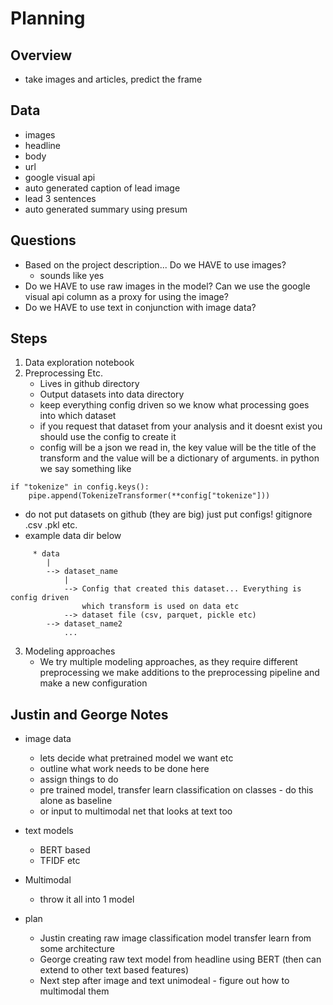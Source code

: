 # Planning

## Overview
* take images and articles, predict the frame

## Data
* images
* headline
* body
* url
* google visual api
* auto generated caption of lead image
* lead 3 sentences
* auto generated summary using presum

## Questions
* Based on the project description... Do we HAVE to use images?
  * sounds like yes
* Do we HAVE to use raw images in the model? Can we use the google visual 
    api column as a proxy for using the image?
* Do we HAVE to use text in conjunction with image data?

## Steps
1. Data exploration notebook
2. Preprocessing Etc.
   * Lives in github directory
   * Output datasets into data directory 
   * keep everything config driven so we know what processing goes into which dataset
   * if you request that dataset from your analysis and it doesnt exist you should use
     the config to create it 
   * config will be a json we read in, the key value will be the 
     title of the transform and the value will be a dictionary of arguments. 
     in python we say something like
```angular2html
if "tokenize" in config.keys():
    pipe.append(TokenizeTransformer(**config["tokenize"]))
```
   * do not put datasets on github (they are big) just put configs! gitignore .csv .pkl etc.
   * example data dir below
```angular2html
     * data
        |
        --> dataset_name
            |
            --> Config that created this dataset... Everything is config driven
                which transform is used on data etc
            --> dataset file (csv, parquet, pickle etc)
        --> dataset_name2
            ...
```
3. Modeling approaches
   * We try multiple modeling approaches, as they require different preprocessing we make additions to the 
     preprocessing pipeline and make a new configuration 



## Justin and George Notes
* image data
  * lets decide what pretrained model we want etc
  * outline what work needs to be done here 
  * assign things to do
  * pre trained model, transfer learn classification on classes - do this alone as baseline
  * or input to multimodal net that looks at text too
* text models
  * BERT based 
  * TFIDF etc
* Multimodal
  * throw it all into 1 model

* plan
  * Justin creating raw image classification model transfer learn from some architecture 
  * George creating raw text model from headline using BERT (then can extend to other text based features)
  * Next step after image and text unimodeal - figure out how to multimodal them 



